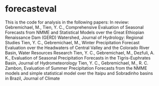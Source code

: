 # forecasteval
This is the code for analysis in the following papers:
In review:
Gebremichael, M., Tien, Y. C., Comprehensive Evaluation of Seasonal Forecasts from NMME and Statistical Models over the Great Ethiopian Renaissance Dam (GERD) Watershed, Journal of Hydrology: Regional Studies
Tien, Y. C., Gebremichael, M., Winter Precipitation Forecast Evaluation over the Headwaters of Central Valley and the Colorado River Basin, Water Resources Research
Tien, Y. C., Gebremichael, M., Dezfuli, A. K., Evaluation of Seasonal Precipitation Forecasts in the Tigris-Euphrates Basin, Journal of Hydrometeorology
Tien, Y. C., Gebremichael, M., R. C. Zambon, Evaluation of Summer Precipitation Forecasts from the NMME models and simple statistical model over the Itaipu and Sobradinho basins in Brazil, Journal of Climate
